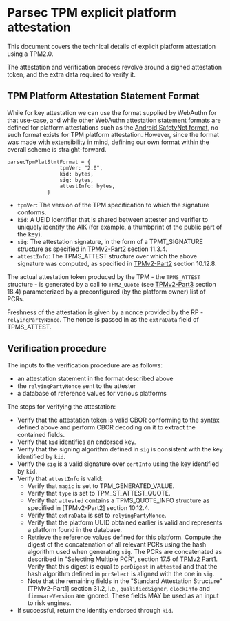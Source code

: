 # Parsec TPM explicit platform attestation

This document covers the technical details of explicit platform attestation
using a TPM2.0.

The attestation and verification process revolve around a signed attestation
token, and the extra data required to verify it.

## TPM Platform Attestation Statement Format

While for key attestation we can use the format supplied by WebAuthn for that
use-case, and while other WebAuthn attestation statement formats are defined for
platform attestations such as the [Android SafetyNet
format](https://www.w3.org/TR/webauthn-2/#sctn-android-safetynet-attestation),
no such format exists for TPM platform attestation. However, since the format
was made with extensibility in mind, defining our own format within the overall
scheme is straight-forward.

```
parsecTpmPlatStmtFormat = {
                 tpmVer: "2.0",
                 kid: bytes,
                 sig: bytes,
                 attestInfo: bytes,
             }
```

- `tpmVer`: The version of the TPM specification to which the signature
   conforms.
- `kid`: A UEID identifier that is shared between attester and verifier to
   uniquely identify the AIK (for example, a thumbprint of the public part of
   the key).
- `sig`: The attestation signature, in the form of a TPMT_SIGNATURE structure as
   specified in
   [TPMv2-Part2](https://trustedcomputinggroup.org/wp-content/uploads/TCG_TPM2_r1p59_Part2_Structures_pub.pdf)
   section 11.3.4.
- `attestInfo`: The TPMS_ATTEST structure over which the above signature was
   computed, as specified in
   [TPMv2-Part2](https://trustedcomputinggroup.org/wp-content/uploads/TCG_TPM2_r1p59_Part2_Structures_pub.pdf)
   section 10.12.8.

The actual attestation token produced by the TPM - the `TPMS_ATTEST` structure -
is generated by a call to `TPM2_Quote` (see
[TPMv2-Part3](https://trustedcomputinggroup.org/wp-content/uploads/TCG_TPM2_r1p59_Part3_Commands_pub.pdf)
section 18.4) parameterized by a preconfigured (by the platform owner) list of
PCRs.

Freshness of the attestation is given by a nonce provided by the RP -
`relyingPartyNonce`. The nonce is passed in as the `extraData` field of
TPMS_ATTEST.

## Verification procedure

The inputs to the verification procedure are as follows:

- an attestation statement in the format described above
- the `relyingPartyNonce` sent to the attester
- a database of reference values for various platforms

The steps for verifying the attestation:

- Verify that the attestation token is valid CBOR conforming to the syntax
   defined above and perform CBOR decoding on it to extract the contained
   fields.
- Verify that `kid` identifies an endorsed key.
- Verify that the signing algorithm defined in `sig` is consistent with the key
   identified by `kid`.
- Verify the `sig` is a valid signature over `certInfo` using the key identified
   by `kid`.
- Verify that `attestInfo` is valid:
   - Verify that `magic` is set to TPM_GENERATED_VALUE.
   - Verify that `type` is set to TPM_ST_ATTEST_QUOTE.
   - Verify that `attested` contains a TPMS_QUOTE_INFO structure as specified in
      [TPMv2-Part2] section 10.12.4.
   - Verify that `extraData` is set to `relyingPartyNonce`.
   - Verify that the platform UUID obtained earlier is valid and represents a
      platform found in the database.
   - Retrieve the reference values defined for this platform. Compute the digest
      of the concatenation of all relevant PCRs using the hash algorithm used
      when generating `sig`. The PCRs are concatenated as described in
      "Selecting Multiple PCR", section 17.5 of [TPMv2
      Part1](https://trustedcomputinggroup.org/wp-content/uploads/TCG_TPM2_r1p59_Part1_Architecture_pub.pdf).
      Verify that this digest is equal to `pcrDigest` in `attested` and that the
      hash algorithm defined in `pcrSelect` is aligned with the one in `sig`.
   - Note that the remaining fields in the "Standard Attestation Structure"
      [TPMv2-Part1] section 31.2, i.e., `qualifiedSigner`, `clockInfo` and
      `firmwareVersion` are ignored. These fields MAY be used as an input to
      risk engines.
- If successful, return the identity endorsed through `kid`.
